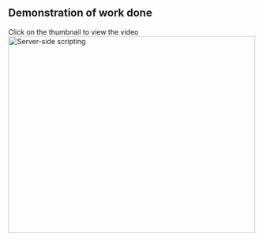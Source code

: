 ## Demonstration of work done

Click on the thumbnail to view the video     
<a href="http://www.youtube.com/watch?v=_emSacTzlIQ" target="_blank"><img src="http://img.youtube.com/vi/_emSacTzlIQ/0.jpg" 
alt="Server-side scripting" width="500" height="400"/></a>

